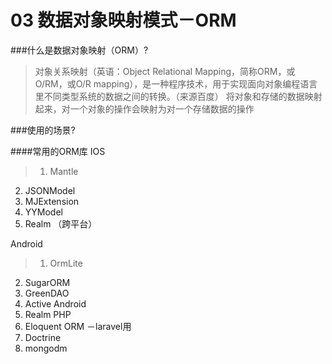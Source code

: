 # 03 数据对象映射模式－ORM
###什么是数据对象映射（ORM）?

> 对象关系映射（英语：Object Relational Mapping，简称ORM，或O/RM，或O/R mapping），是一种程序技术，用于实现面向对象编程语言里不同类型系统的数据之间的转换。（来源百度） 
> 将对象和存储的数据映射起来，对一个对象的操作会映射为对一个存储数据的操作

###使用的场景?

####常用的ORM库
IOS


> 1. Mantle
2. JSONModel
3. MJExtension
4. YYModel
5. Realm （跨平台）

Android

> 1. OrmLite
2. SugarORM
3. GreenDAO
4. Active Android
5. Realm
PHP
1. Eloquent ORM  －laravel用
2. Doctrine
3. mongodm







